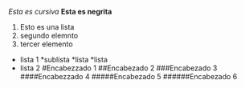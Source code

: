 *Esta es cursiva* 
**Esta es negrita**
1. Esto es una lista
2. segundo elemnto
3. tercer elemento
* lista 1
  *sublista
    *lista
    *lista
* lista 2
#Encabezzado 1
##Encabezado 2
###Encabezado 3
####Encabezzado 4
#####Encabezado 5
######Encabezado 6
